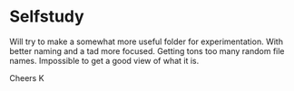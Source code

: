 # Selfstudy

Will try to make a somewhat more useful folder for experimentation. With better naming and a tad more focused. Getting tons too many random file names. Impossible to get a good view of what it is. 

Cheers
K
